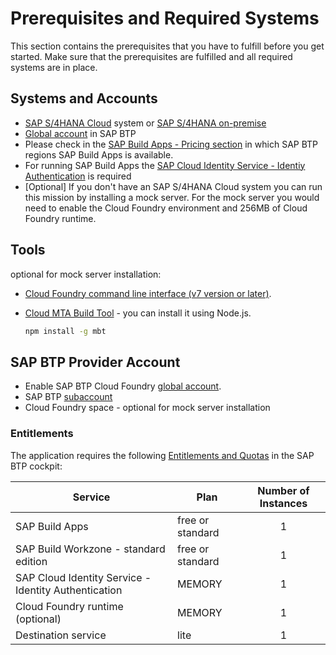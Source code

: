 # Prerequisites and Required Systems

This section contains the prerequisites that you have to fulfill before you get started. Make sure that the prerequisites are fulfilled and all required systems are in place.

## Systems and Accounts

* [SAP S/4HANA Cloud](https://www.sap.com/products/erp/s4hana-erp.html) system or [SAP S/4HANA on-premise](https://community.sap.com/topics/s4hana)
* [Global account](https://help.sap.com/products/BTP/65de2977205c403bbc107264b8eccf4b/8ed4a705efa0431b910056c0acdbf377.html?locale=en-US#loioc165d95ee700407eb181770901caec94) in SAP BTP
* Please check in the [SAP Build Apps - Pricing section](https://discovery-center.cloud.sap/serviceCatalog/sap-appgyver) in which SAP BTP regions SAP Build Apps is available.
* For running SAP Build Apps the [SAP Cloud Identity Service - Identiy Authentication](https://help.sap.com/docs/IDENTITY_AUTHENTICATION?locale=en-US) is required
* [Optional] If you don't have an SAP S/4HANA Cloud system you can run this mission by installing a mock server. For the mock server you would need to enable the Cloud Foundry environment and 256MB of Cloud Foundry runtime.

## Tools
optional for mock server installation:
* [Cloud Foundry command line interface (v7 version or later)](https://github.com/cloudfoundry/cli/wiki/V7-CLI-Installation-Guide).
* [Cloud MTA Build Tool](https://sap.github.io/cloud-mta-build-tool/) - you can install it using Node.js.

     ```cmd
     npm install -g mbt
     ```


## SAP BTP Provider Account

* Enable SAP BTP Cloud Foundry [global account](https://developers.sap.com/tutorials/cp-cf-entitlements-add.html).
* SAP BTP [subaccount](https://help.sap.com/products/BTP/65de2977205c403bbc107264b8eccf4b/8ed4a705efa0431b910056c0acdbf377.html?locale=en-US#loio8d6e3a0fa4ab43e4a421d3ed08128afa) 
* Cloud Foundry space - optional for mock server installation

### Entitlements

The application requires the following [Entitlements and Quotas](https://help.sap.com/products/BTP/65de2977205c403bbc107264b8eccf4b/00aa2c23479d42568b18882b1ca90d79.html?locale=en-US) in the SAP BTP cockpit:

| Service                           | Plan       | Number of Instances |
|-----------------------------------|------------|:-------------------:|
| SAP Build Apps                    | free or standard |    1          |
| SAP Build Workzone - standard edition | free or standard |    1          |
| SAP Cloud Identity Service - Identity Authentication  | MEMORY     |          1          |
| Cloud Foundry runtime (optional)  | MEMORY     |          1          |
| Destination service               | lite       |          1          |


